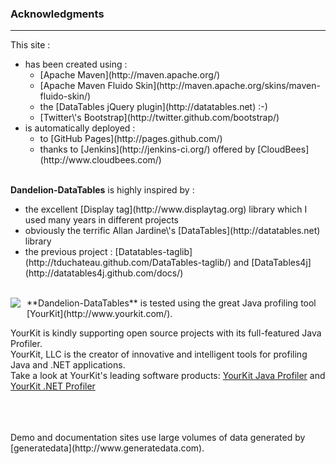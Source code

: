 <h3>Acknowledgments</h3>
<hr />

This site :
<ul>
 <li>has been created using :
  <ul>
   <li>[Apache Maven](http://maven.apache.org/)</li>
   <li>[Apache Maven Fluido Skin](http://maven.apache.org/skins/maven-fluido-skin/)</li>
   <li>the [DataTables jQuery plugin](http://datatables.net) :-)</li>
   <li>[Twitter\'s Bootstrap](http://twitter.github.com/bootstrap/)</li>
  </ul>
 </li>
 <li>is automatically deployed :
  <ul>
   <li>to [GitHub Pages](http://pages.github.com/)</li>
   <li>thanks to [Jenkins](http://jenkins-ci.org/) offered by [CloudBees](http://www.cloudbees.com/)</li>
  </ul>
 </li>
</ul>

<br />
<strong>Dandelion-DataTables</strong> is highly inspired by :
<ul>
 <li>the excellent [Display tag](http://www.displaytag.org) library which I used many years in different projects</li>
 <li>obviously the terrific Allan Jardine\'s [DataTables](http://datatables.net) library</li>
 <li>the previous project : [Datatables-taglib](http://tduchateau.github.com/DataTables-taglib/) and [DataTables4j](http://datatables4j.github.com/docs/)</li>
</ul>

<br />
<img src="./../images/yourkit.png" style="float:left; margin-right: 10px; margin-bottom:10px;" />
**Dandelion-DataTables** is tested using the great Java profiling tool [YourKit](http://www.yourkit.com/).

YourKit is kindly supporting open source projects with its full-featured Java Profiler.<br/>
YourKit, LLC is the creator of innovative and intelligent tools for profiling Java and .NET applications. <br/>
Take a look at YourKit\'s leading software products: [YourKit Java Profiler](http://www.yourkit.com/java/profiler/index.jsp) and [YourKit .NET Profiler](http://www.yourkit.com/.net/profiler/index.jsp)


<br />
<br />
<br />
Demo and documentation sites use large volumes of data generated by [generatedata](http://www.generatedata.com).